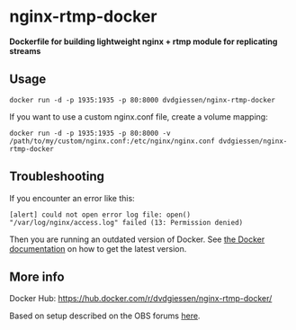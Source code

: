 # nginx-rtmp-docker
**Dockerfile for building lightweight nginx + rtmp module for replicating streams**

## Usage
`docker run -d -p 1935:1935 -p 80:8000 dvdgiessen/nginx-rtmp-docker`

If you want to use a custom nginx.conf file, create a volume mapping:

`docker run -d -p 1935:1935 -p 80:8000 -v /path/to/my/custom/nginx.conf:/etc/nginx/nginx.conf dvdgiessen/nginx-rtmp-docker`

## Troubleshooting
If you encounter an error like this:
```
[alert] could not open error log file: open() "/var/log/nginx/access.log" failed (13: Permission denied)
```

Then you are running an outdated version of Docker. See [the Docker documentation](https://docs.docker.com/engine/installation/) on how to get the latest version.

## More info
Docker Hub: https://hub.docker.com/r/dvdgiessen/nginx-rtmp-docker/

Based on setup described on the OBS forums [here](https://obsproject.com/forum/resources/how-to-set-up-your-own-private-rtmp-server-using-nginx.50/).
